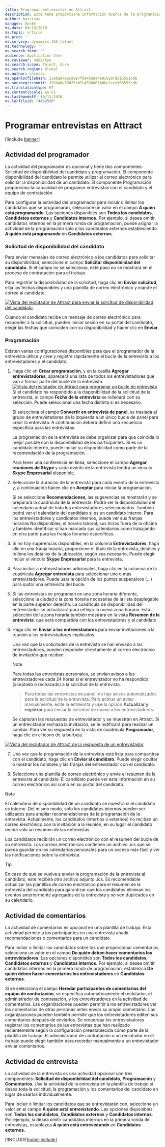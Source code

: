 ```yaml
---
title: Programar entrevistas en Attract
description: Este tema proporciona información acerca de la programación de la entrevista y las actividades de realimentación en Attract.
author: hasrivas
manager: AnnBe
ms.date: 04/10/2019
ms.topic: article
ms.prod: ''
ms.service: dynamics-365-talent
ms.technology: ''
ms.search.form: ''
audience: Application User
ms.reviewer: anbichse
ms.search.scope: Talent, Core
ms.search.region: Global
ms.author: shielas
ms.openlocfilehash: 33eba9796ca997fde4be9a46050207d313551bde
ms.sourcegitcommit: 199848e78df5cb7c439b001bdbe1ece963593cdb
ms.translationtype: HT
ms.contentlocale: es-ES
ms.lasthandoff: 10/13/2020
ms.locfileid: "4462500"
---
```

# <a name="schedule-interviews-in-attract"></a>Programar entrevistas en Attract

[!include [banner](includes/banner.md)]

## <a name="scheduler-activity"></a>Actividad del programador

La actividad del programador es opcional y tiene dos componentes: Solicitud de disponibilidad del candidato y programación. El componente disponibilidad del candidato le permite utilizar el correo electrónico para solicitar la disponibilidad de un candidato. El componente Programación proporciona la capacidad de programar entrevistas con el candidato y el equipo de contratación.

Para configurar la actividad del programador para incluir o limitar los candidatos que se programarán, seleccione un valor en el campo **A quién está programando**. Las opciones disponibles son **Todos los candidatos**, **Candidatos externos** y **Candidatos internos**. Por ejemplo, si desea omitir candidatos internos en la primera ronda de programación, puede asignar la actividad de la programación solo a los candidatos externos estableciendo **A quién está programando** en **Candidatos externos**.

### <a name="candidate-availability-request"></a>Solicitud de disponibilidad del candidato

Para enviar mensajes de correo electrónico a los candidatos para solicitar su disponibilidad, seleccione el campo **Solicitar disponibilidad del candidato**. Si el campo no se selecciona, este paso no se mostrará en el proceso de contratación para el trabajo.

Para registrar la disponibilidad de la solicitud, haga clic en **Enviar solicitud**, elija las fechas disponibles y una plantilla de correo electrónico y mande el correo al candidato.

[![Vista del reclutador de Attract para enviar la solicitud de disponibilidad del candidato](./media/scheduler-candidate-request.png)](./media/scheduler-candidate-request.png)

Cuando el candidato recibe un mensaje de correo electrónico para responder a la solicitud, pueden iniciar sesión en su portal del candidato, elegir las fechas que coinciden con su disponibilidad y hacer clic en **Enviar**.

### <a name="schedule"></a>Programación
Existen varias configuraciones disponibles para que el programador de la entrevista utilice y cree y registre rápidamente el bucle de la entrevista a los entrevistadores y el candidato.

1. Haga clic en **Crear programación**, y en la casilla **Agregar entrevistadores**, aparecerá una lista de todos los entrevistadores que van a formar parte del bucle de la entrevista.
[![Vista del reclutador de Attract para programar un bucle de entrevista](./media/schedule-start-over.png)](./media/schedule-start-over.png)   
    Si el candidato ha respondido a la disponibilidad de la solicitud de la entrevista, el campo **Fecha de la entrevista** se rellenará con su selección. Puede seleccionar una fecha distinta si es necesario.
    
    Si selecciona el campo **Convertir en entrevista de panel**, se traslada al grupo de entrevistadores de la izquierda a un único bucle de panel para crear la entrevista. A continuación deberá definir una secuencia específica para las entrevistas.
    
    La programación de la entrevista se debe organizar para que coincida lo mejor posible con la disponibilidad de los participantes. Si es un candidato interno, puede incluir su disponibilidad como parte de la recomendación de la programación.
    
    Para tener una conferencia en línea, seleccione el campo **Agregar reuniones de Skype** y cada evento de la entrevista tendrá un vínculo **Skype Empresarial** disponible.

2. Seleccione la duración de la entrevista para cada evento de la entrevista y, a continuación hacen clic en **Aceptar** para iniciar la programación.

    Si se selecciona **Recomendaciones**, las sugerencias se mostrarán y se preparará la cuadrícula de la entrevista. Podrá ver la disponibilidad del calendario actual de toda los entrevistadores seleccionados. También podrá ver el calendario del candidato si es un candidato interno. Para los entrevistadores y candidatos internos, puede ver sus franjas horarias No disponibles, el horario laboral, sus horas fuera de la oficina y también identificar si han marcado sus calendarios como trabajando en otra parte para las franjas horarias específicas. 

3. Si no hay sugerencias disponibles, en la columna **Entrevistadores**, haga clic en una franja horaria, proporcione el título de la entrevista, detalles y rellene los detalles de la ubicación, según sea necesario. Puede elegir incluir el vínculo **Skype Empresarial** para la entrevista.

4. Para incluir a entrevistadores adicionales, haga clic en la columna de la cuadrícula **Agregar entrevista** para seleccionar uno o más entrevistadores. Puede usar la opción de los puntos suspensivos (...) para quitar una entrevista del bucle.
    
5. Si las entrevistas se programan en una zona horaria diferente, seleccione la ciudad o la zona horaria necesarias de la lista desplegable en la parte superior derecha. La cuadrícula de disponibilidad del entrevistador se actualizará para reflejar la nueva zona horaria. Esta selección de la zona horaria también mostrará en la vista **Resumen de la entrevista**, que será compartida con los entrevistadores y el candidato. 

6. Haga clic en **Enviar a los entrevistadores** para enviar invitaciones a la reunión a los entrevistadores implicados.

    Una vez que las solicitudes de la entrevista se han enviado a los entrevistadores, pueden responder directamente al correo electrónico de invitación que reciben.

    >[!NOTE]
    > Para todas las entrevistas personales, se envían avisos a los entrevistadores cada 24 horas si el entrevistador no ha respondido (aceptado o rechazado) a la solicitud de la entrevista.

    > Para todas las entrevistas de panel, no hay avisos automatizados para la solicitud de la entrevista. Para activar un aviso manualmente, edite la entrevista y use la opción **Actualizar y registrar** para enviar la solicitud de nuevo a los entrevistadores.

    Se capturan las respuestas de entrevistador y se muestran en Attract. Si un entrevistador rechaza la invitación, se le notificará para realizar un cambio. Para ver su respuesta en la vista de cuadrícula **Programador**, haga clic en el icono de la burbuja.

[![Vista del reclutador de Attract de la respuesta de un entrevistador](./media/schedule-interviewer-response2.png)](./media/schedule-interviewer-response2.png)

7. Una vez que la programación de la entrevista está lista para compartirse con el candidato, haga clic en **Enviar al candidato**. Puede elegir ocultar o mostrar los nombres y las franjas del entrevistador con el candidato.

8. Seleccione una plantilla de correo electrónico y envíe el resumen de la entrevista al candidato. El candidato puede ver esta información en su correo electrónico así como en su portal del candidato.
    
>[!NOTE] 
> El calendario de disponibilidad de un candidato se muestra si el candidato es interno. Del mismo modo, solo los candidatos internos pueden ser utilizados para ampliar recomendaciones de la programación de la entrevista. Actualmente, los candidatos (internos o externos) no reciben un correo electrónico con la invitación a la reunión, en su lugar el candidato recibe sólo un resumen de las entrevistas.

Los candidatos recibirán un correo electrónico con el resumen del bucle de su entrevista. Los correos electrónicos contienen un archivo .ics que se pueda guardar en los calendarios personales para un acceso más fácil y ver las notificaciones sobre la entrevista.

>[!TIP] 
> En caso de que se vuelva a enviar la programación de la entrevista al candidato, este recibirá otro archivo adjunto .ics. Es recomendable actualizar las plantillas de correo electrónico para el resumen de la entrevista del candidato para garantizar que los candidatos eliminan los eventos anteriormente agregados de la entrevista y no ven duplicados en su calendario. 

## <a name="feedback-activity"></a>Actividad de comentarios

La actividad de comentarios es opcional en una plantilla de trabajo. Esta actividad permite a los participantes en una entrevista añadir recomendaciones o comentarios para un candidato. 

Para incluir o limitar los candidatos sobre los que proporcionar comentarios, seleccione un valor en el campo **De quién deben hacer comentarios los entrevistadores**.  Las opciones disponibles son **Todos los candidatos**, **Candidatos externos** y **Candidatos internos**. Por ejemplo, si desea omitir candidatos internos en la primera ronda de programación, establezca **De quién deben hacer comentarios los entrevistadores** en **Candidatos externos**.

Si se selecciona el campo **Heredar participantes de comentarios del equipo de contratación**, se especifica automáticamente el reclutador, el administrador de contratación, y los entrevistadores en la actividad de comentarios. Las organizaciones pueden permitir a los entrevistadores ver los comentarios de otras personas antes enviar su propio comentario. Las organizaciones pueden también permitir que los entrevistadores editen sus comentarios después de enviarlos. Se recuerdaa los entrevistadores registrar los comentarios de las entrevistas que han realizado recientemente según la configuración preestablecida como parte de la plantilla de trabajo. El administrador de contratación o un reclutador en el trabajo puede elegir también para recordar manualmente a un entrevistador enviar comentarios.

## <a name="interview-activity"></a>Actividad de entrevista

La actividad de la entrevista es una actividad opcional con tres componentes: **Solicitud de disponibilidad del candidato**, **Programación** y **Comentarios**. Use la actividad de la entrevista en la plantilla de trabajo si desea toda la solicitud, la programación y los comentarios del candidato en lugar de usarlos individualmente.

Para incluir o limitar los candidatos que se entrevistarán con, seleccione un valor en el campo **A quién está entrevistando**. Las opciones disponibles son **Todos los candidatos**, **Candidatos externos** y **Candidatos internos**. Por ejemplo, si desea omitir candidatos internos en la primera ronda de entrevistas, establezca **A quién está entrevistando** en **Candidatos externos**.


[!INCLUDE[footer-include](../includes/footer-banner.md)]